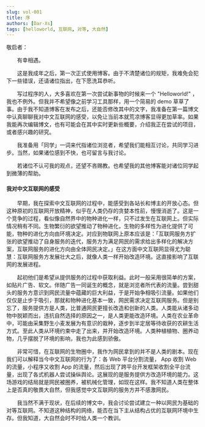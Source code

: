 ```yaml
---
slug: vol-001
title: 序
authors: [Dar-Xs]
tags: [helloworld, 互联网, 对等, 大自然]
---
```


敬启者：

　　有幸相遇。

　　这是我成年之后，第一次正式使用博客。由于不清楚诸位的规矩，我难免会犯下一些错误，还请诸位指出，在下愿洗耳恭听。

　　写过程序的人，大多喜欢在第一次尝试新事物的时候来一个 "Helloworld!" ，我也不例外。但我并不希望像之前学习工具那样，用一个简易的 demo 草草了事。由于我不知道博客在发布之后，还能否修改其中的文字，我准备在第一篇博文中认真聊聊我对中文互联网的感受，以免让当前本就荒凉博客显得更加草率。如果我能再次编辑博文，也有可能会在其中实时更新些概要，介绍我正在尝试的项目，或者感兴趣的研究。

　　我准备用「同学」一词来代指诸位浏览者，希望我们能相互讨论，共同学习进步。当然，如果诸位感到不快，也可留言与我讨论。

　　若诸位不认可我的观点，还望不吝赐教。也希望我的其他博客能对诸位同学起到微薄的帮助。

<!--truncate-->
#### 我对中文互联网的感受

　　早期，我在探索中文互联网的过程中，能感受到各站长和博主的开放心态。但这种原初的互联网开放精神，似乎在人类仍存的贪婪本性前，慢慢消逝了。这是一个竞争的过程，看似像自然界中的物种进化一样，只不过发生在互联网上。但实际情况稍有不同。生物繁衍的欲望推动了物种进化，生物的多样性为进化提供了可能，物种的进化方向由环境决定。对应到物联网上原本应该是：「互联网服务方扩张的欲望推动了自身服务的迭代，服务方为满足网民的需求给出多样化的解决方案，互联网服务的进化方向由全体网民决定。」在这方面中文互联网显得尤为聪慧：互联网服务方发展壮大之后，就像人类一样开始改造环境。这直接影响了互联网的发展进程。

　　起初他们是希望从提供服务的过程中获取利益。此时一般采用很简单的方案，如贴片广告、软文。伴随广告一同诞生的概念，就是浏览者所代表的流量。尝到甜头的服务方意识到网民流量中蕴藏的巨大利益，于是开始争相吸引流量。如果他们仅仅是止步于吸引，那就和物种进化基本一致，网民需求决定互联网服务。但是别忘了，服务提供方是人类，比普通网民更擅长改造和创新的人类。人类能从诸多动物中脱颖而出，违抗自然选择的原因之一，是人类更能改造环境。人类在农业革命中，可能由采集野生小麦发展为有意识的栽种，逐步到半定居等待收获的农耕生活方式。至此人类从环境约束中走了出来，并开始改造环境。人类种植植物、圈养动物，几乎摆脱了环境的影响，我也为此感到骄傲。

　　非常可惜，在互联网的生物圈中，我作为网民拿到的并不是人类的剧本。现在我们可以解释当今中文互联网的行为了：各 Web 平台分割流量， App 收割 Web 的流量，小程序又收割 App 的流量，然后出现了跨平台开发框架收割全平台流量，出现了各式机器人尝试操纵舆论。这展现的是服务提供方改造环境的能力。这场游戏的结局就是网民被圈养，被机械化管理，如现在这样。我不知道人类在整体上是否真的敬畏大自然，但我感觉中文互联网的服务方并不感激网民。

　　我当然不满于现状，在后续的博文中，我会讨论尝试建立一种以网民为基础的对等互联网。不知道这种结构的网络，能否在当下主从结构占优的互联网环境中生存。但我知道，大自然会时不时给人类一个教训。